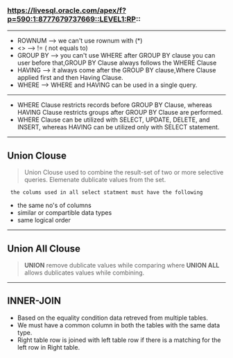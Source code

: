 ### https://livesql.oracle.com/apex/f?p=590:1:8777679737669::LEVEL1:RP::
***
- ROWNUM   --> we can't use rownum with (*)
- <>       --> != ( not equals to)
- GROUP BY --> you can't use WHERE after GROUP BY clause you can user before that,GROUP BY Clause always follows the WHERE Clause
- HAVING   --> it always come after the GROUP BY clause,Where Clause applied first and then Having Clause.
- WHERE    -->  WHERE and HAVING can be used in a single query.

---
- WHERE Clause restricts records before GROUP BY Clause, whereas HAVING Clause restricts groups after GROUP BY Clause are performed.
- WHERE Clause can be utilized with SELECT, UPDATE, DELETE, and INSERT, whereas HAVING can be utilized only with SELECT statement.
---
## Union Clouse 
> Union Clouse used to combine the result-set of two or more selective queries.
> Elemenate dublicate values from the set.

` the colums used in all select statment must have the following`
 - the same no's of columns
 - similar or compartible data types
 - same logical order
---
## Union All Clouse 
> **UNION** remove dublicate values while comparing where **UNION ALL** allows dublicates values while combining.
---
## INNER-JOIN
- Based on the equality condition data retreved from multiple tables.
- We must have a common column in both the tables with the same data type.
- Right table row is joined with left table row if there is a matching for the left row in Right table.
